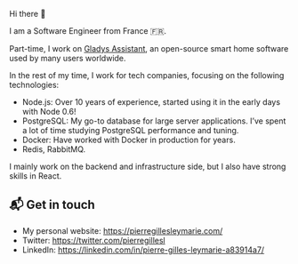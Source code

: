 Hi there 👋

I am a Software Engineer from France 🇫🇷. 

Part-time, I work on [Gladys Assistant](https://github.com/GladysAssistant/Gladys), an open-source smart home software used by many users worldwide.

In the rest of my time, I work for tech companies, focusing on the following technologies:

- Node.js: Over 10 years of experience, started using it in the early days with Node 0.6!
- PostgreSQL: My go-to database for large server applications. I’ve spent a lot of time studying PostgreSQL performance and tuning.
- Docker: Have worked with Docker in production for years.
- Redis, RabbitMQ.

I mainly work on the backend and infrastructure side, but I also have strong skills in React.

## 📬 Get in touch

- My personal website: https://pierregillesleymarie.com/
- Twitter: https://twitter.com/pierregillesl
- LinkedIn: https://linkedin.com/in/pierre-gilles-leymarie-a83914a7/
